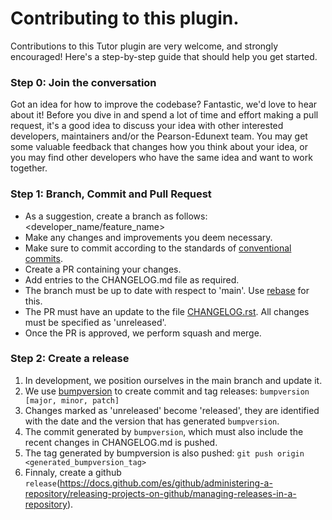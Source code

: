 # Contributing to this plugin.

Contributions to this Tutor plugin are very welcome,
and strongly encouraged! Here's a step-by-step guide
that should help you get started.

### Step 0: Join the conversation

Got an idea for how to improve the codebase? Fantastic, we'd love to hear about
it! Before you dive in and spend a lot of time and effort making a pull request,
it's a good idea to discuss your idea with other interested developers, maintainers and/or the
Pearson-Edunext team. You may get some valuable feedback that changes how you think
about your idea, or you may find other developers who have the same idea and want
to work together.

### Step 1: Branch, Commit and Pull Request

- As a suggestion, create a branch as follows: <developer_name/feature_name>
- Make any changes and improvements you deem necessary.
- Make sure to commit according to the standards of [conventional commits](https://www.conventionalcommits.org/en/v1.0.0/).
- Create a PR containing your changes.
- Add entries to the CHANGELOG.md file as required.
- The branch must be up to date with respect to 'main'. Use [rebase](https://www.atlassian.com/es/git/tutorials/rewriting-history/git-rebase) for this.
- The PR must have an update to the file [CHANGELOG.rst](https://github.com/Pearson-Advance/tutor-contrib-enterprise/CHANGELOG.md). All changes must be specified as 'unreleased'.
- Once the PR is approved, we perform squash and merge.

### Step 2: Create a release

1. In development, we position ourselves in the main branch and update it.
2. We use [bumpversion](https://pypi.org/project/bumpversion/) to create commit and tag releases:
    `bumpversion [major, minor, patch]`
3. Changes marked as 'unreleased' become 'released', they are identified with the date and the version that has generated `bumpversion`.
4. The commit generated by `bumpversion`, which must also include the recent changes in CHANGELOG.md is pushed.
5. The tag generated by bumpversion is also pushed:
    `git push origin <generated_bumpversion_tag>`
6. Finnaly, create a github `release`(https://docs.github.com/es/github/administering-a-repository/releasing-projects-on-github/managing-releases-in-a-repository).
